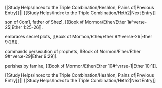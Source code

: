 [[Study Helps/Index to the Triple Combination/Heshlon, Plains of|Previous Entry]]  ||  [[Study Helps/Index to the Triple Combination/Heth2|Next Entry]]

 son of Com1, father of Shez1, [[Book of Mormon/Ether/Ether 1#^verse-25|Ether 1:25-26]].

 embraces secret plots, [[Book of Mormon/Ether/Ether 9#^verse-26|Ether 9:26]].

 commands persecution of prophets, [[Book of Mormon/Ether/Ether 9#^verse-29|Ether 9:29]].

 perishes by famine, [[Book of Mormon/Ether/Ether 10#^verse-1|Ether 10:1]].

[[Study Helps/Index to the Triple Combination/Heshlon, Plains of|Previous Entry]]  ||  [[Study Helps/Index to the Triple Combination/Heth2|Next Entry]]